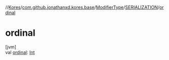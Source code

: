 //[Kores](../../../../index.md)/[com.github.jonathanxd.kores.base](../../index.md)/[ModifierType](../index.md)/[SERIALIZATION](index.md)/[ordinal](ordinal.md)

# ordinal

[jvm]\
val [ordinal](ordinal.md): [Int](https://kotlinlang.org/api/latest/jvm/stdlib/kotlin/-int/index.html)
